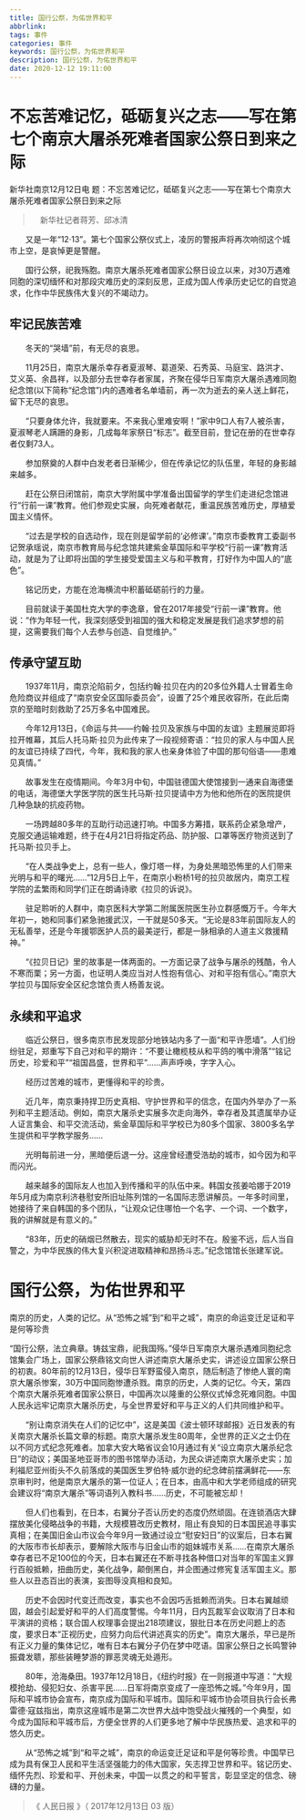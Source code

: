 ```yaml
---
title: 国行公祭，为佑世界和平
abbrlink: 
tags: 事件
categories: 事件
keywords: 国行公祭，为佑世界和平
description: 国行公祭，为佑世界和平
date: 2020-12-12 19:11:00
---
```

# 不忘苦难记忆，砥砺复兴之志——写在第七个南京大屠杀死难者国家公祭日到来之际

新华社南京12月12日电 题：不忘苦难记忆，砥砺复兴之志——写在第七个南京大屠杀死难者国家公祭日到来之际

>　新华社记者蒋芳、邱冰清

　　又是一年“12·13”。第七个国家公祭仪式上，凌厉的警报声将再次响彻这个城市上空，是哀悼更是警醒。

　　国行公祭，祀我殇胞。南京大屠杀死难者国家公祭日设立以来，对30万遇难同胞的深切缅怀和对那段灾难历史的深刻反思，正成为国人传承历史记忆的自觉追求，化作中华民族伟大复兴的不竭动力。

## 牢记民族苦难

　　冬天的“哭墙”前，有无尽的哀思。

　　11月25日，南京大屠杀幸存者夏淑琴、葛道荣、石秀英、马庭宝、路洪才、艾义英、余昌祥，以及部分去世幸存者家属，齐聚在侵华日军南京大屠杀遇难同胞纪念馆(以下简称“纪念馆”)内的遇难者名单墙前，再一次为逝去的亲人送上鲜花，留下无尽的哀思。

　　“只要身体允许，我就要来。不来我心里难安啊！”家中9口人有7人被杀害，夏淑琴老人蹒跚的身影，几成每年家祭日“标志”。截至目前，登记在册的在世幸存者仅剩73人。

　　参加祭奠的人群中白发老者日渐稀少，但在传承记忆的队伍里，年轻的身影越来越多。

　　赶在公祭日闭馆前，南京大学附属中学准备出国留学的学生们走进纪念馆进行“行前一课”教育。他们参观史实展，向死难者献花，重温民族苦难历史，厚植爱国主义情怀。

　　“过去是学校的自选动作，现在则是留学前的‘必修课’。”南京市委教育工委副书记贺承瑶说，南京市教育局与纪念馆共建紫金草国际和平学校“行前一课”教育活动，就是为了让即将出国的学生接受爱国主义与和平教育，打好作为中国人的“底色”。

　　铭记历史，方能在沧海横流中积蓄砥砺前行的力量。

　　目前就读于美国杜克大学的李逸章，曾在2017年接受“行前一课”教育。他说：“作为年轻一代，我深刻感受到祖国的强大和稳定发展是我们追求梦想的前提，这需要我们每个人去参与创造、自觉维护。”

## 传承守望互助

　　1937年11月，南京沦陷前夕，包括约翰·拉贝在内的20多位外籍人士冒着生命危险商议并组成了“南京安全区国际委员会”，设置了25个难民收容所，在此后南京的至暗时刻救助了25万多名中国难民。

　　今年12月13日，《命运与共——约翰·拉贝及家族与中国的友谊》主题展览即将拉开帷幕，其后人托马斯·拉贝为此传来了一段视频寄语：“拉贝的家人与中国人民的友谊已持续了四代，今年，我和我的家人也亲身体验了中国的那句俗语——患难见真情。”

　　故事发生在疫情期间。今年3月中旬，中国驻德国大使馆接到一通来自海德堡的电话，海德堡大学医学院的医生托马斯·拉贝提请中方为他和他所在的医院提供几种急缺的抗疫药物。

　　一场跨越80多年的互助行动迅速打响。中国多方筹措，联系药企紧急增产，克服交通运输难题，终于在4月21日将指定药品、防护服、口罩等医疗物资送到了托马斯·拉贝手上。

　　“在人类战争史上，总有一些人，像灯塔一样，为身处黑暗恐怖里的人们带来光明与和平的曙光……”12月5日上午，在南京小粉桥1号的拉贝故居内，南京工程学院的孟繁雨和同学们正在朗诵诗歌《拉贝的诉说》。

　　驻足聆听的人群中，南京医科大学第二附属医院医生孙立群感慨万千。今年大年初一，她和同事们紧急驰援武汉，一干就是50多天。“无论是83年前国际友人的无私善举，还是今年援鄂医护人员的最美逆行，都是一脉相承的人道主义救援精神。”

　　“《拉贝日记》里的故事是一体两面的。一方面记录了战争与屠杀的残酷，令人不寒而栗；另一方面，也证明人类应当对人性抱有信心、对和平抱有信心。”南京大学拉贝与国际安全区纪念馆负责人杨善友说。

## 永续和平追求

　　临近公祭日，很多南京市民发现部分地铁站内多了一面“和平许愿墙”。人们纷纷驻足，郑重写下自己对和平的期许：“不要让橄榄枝从和平鸽的嘴中滑落”“铭记历史，珍爱和平”“祖国昌盛，世界和平”……声声呼唤，字字入心。

　　经历过苦难的城市，更懂得和平的珍贵。

　　近几年，南京秉持捍卫历史真相、守护世界和平的信念，在国内外举办了一系列和平主题活动。例如，南京大屠杀史实展多次走向海外，幸存者及其遗属举办证人证言集会、和平交流活动，紫金草国际和平学校已为80多个国家、3800多名学生提供和平学教学服务……

　　光明每前进一分，黑暗便后退一分。这座曾经遭受浩劫的城市，如今因为和平而闪光。

　　越来越多的国际友人也加入到传播和平的队伍中来。韩国女孩姜哈娜于2019年5月成为南京利济巷慰安所旧址陈列馆的一名国际志愿讲解员。一年多时间里，她接待了来自韩国的多个团队，“让观众记住哪怕一个名字、一个词、一个数字，我的讲解就是有意义的。”

　　“83年，历史的硝烟已然散去，现实的威胁却无时不在。殷鉴不远，后人当自警之，为中华民族的伟大复兴积淀进取精神和昂扬斗志。”纪念馆馆长张建军说。

# 国行公祭，为佑世界和平

   南京的历史，人类的记忆。从“恐怖之城”到“和平之城”，南京的命运变迁足证和平是何等珍贵

   “国行公祭，法立典章。铸兹宝鼎，祀我国殇。”侵华日军南京大屠杀遇难同胞纪念馆集会广场上，国家公祭鼎铭文向世人讲述南京大屠杀史实，讲述设立国家公祭日的初衷。80年前的12月13日，侵华日军野蛮侵入南京，随后制造了惨绝人寰的南京大屠杀惨案，30万中国同胞惨遭杀戮。南京的历史，人类的记忆。今天，第四个南京大屠杀死难者国家公祭日，中国再次以隆重的公祭仪式悼念死难同胞。中国人民永远牢记南京大屠杀历史，与全世界爱好和平与正义的人们共同维护和平。

　　“别让南京消失在人们的记忆中”，这是美国《波士顿环球邮报》近日发表的有关南京大屠杀长篇文章的标题。南京大屠杀发生80周年，全世界的正义之士仍在以不同方式纪念死难者。加拿大安大略省议会10月通过有关“设立南京大屠杀纪念日”的动议；美国圣地亚哥市的图书馆举办活动，为民众讲述南京大屠杀史实；加利福尼亚州街头不久前落成的美国医生罗伯特·威尔逊的纪念碑前摆满鲜花——东京审判时，他是南京大屠杀的第一位证人；在日本，由高中和大学老师组成的研究会建议将“南京大屠杀”等词语列入教科书……历史，不可能被忘却！

　　但人们也看到，在日本，右翼分子否认历史的态度仍然顽固。在连锁酒店大肆摆放美化侵略战争的书籍，大规模篡改历史教材，阻止有良知的日本国民追寻事实真相；在美国旧金山市议会今年9月一致通过设立“慰安妇日”的议案后，日本右翼的大阪市市长却表示，要解除大阪市与旧金山市的姐妹城市关系……在南京大屠杀幸存者已不足100位的今天，日本右翼还在不断寻找各种借口对当年的军国主义罪行百般抵赖，扭曲历史，美化战争，颠倒黑白，并企图通过修宪复活军国主义。那些人以丑态百出的表演，妄图辱没真相和良知。

　　历史不会因时代变迁而改变，事实也不会因巧舌抵赖而消失。日本右翼越顽固，越会引起爱好和平的人们高度警惕。今年11月，日内瓦裁军会议取消了日本和平演讲的资格；联合国人权理事会提出218项建议，狠批日本在历史问题上的态度，要求日本“正视历史，应努力向后代讲述真实的历史”。南京大屠杀，早已是所有正义力量的集体记忆，唯有日本右翼分子仍在梦中呓语。国家公祭日之长鸣警钟振聋发聩，那些装睡梦游的罪恶灵魂无处遁形。

　　80年，沧海桑田。1937年12月18日，《纽约时报》在一则报道中写道：“大规模抢劫、侵犯妇女、杀害平民……日军将南京变成了一座恐怖之城。”今年9月，国际和平城市协会宣布，南京成为国际和平城市。国际和平城市协会项目执行会长弗雷德·寇兹指出，南京这座城市是第二次世界大战中饱受战火摧残的一个典型，如今成为国际和平城市后，方便全世界的人们更多地了解中华民族热爱、追求和平的悠久历史。

　　从“恐怖之城”到“和平之城”，南京的命运变迁足证和平是何等珍贵。中国早已成为具有保卫人民和平生活坚强能力的伟大国家，矢志捍卫世界和平。铭记历史、缅怀先烈、珍爱和平、开创未来，中国一以贯之的和平誓言，彰显坚定的信念、磅礴的力量。

> 《 人民日报 》（ 2017年12月13日 03 版）
